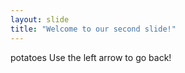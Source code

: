 ```yaml
---
layout: slide
title: "Welcome to our second slide!"
---
```

potatoes
Use the left arrow to go back!
